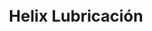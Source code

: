 ---
title: "Helix Lubricación"
url: /ciudad-autonoma-de-buenos-aires/helix-lubricacion/
shop: reparación de automóviles
---